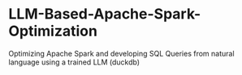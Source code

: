 # LLM-Based-Apache-Spark-Optimization
Optimizing Apache Spark and developing SQL Queries from natural language using a trained LLM (duckdb) 
